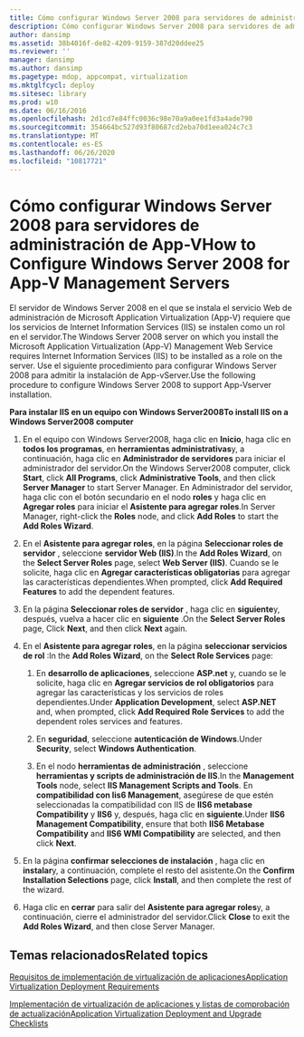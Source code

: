 ```yaml
---
title: Cómo configurar Windows Server 2008 para servidores de administración de App-V
description: Cómo configurar Windows Server 2008 para servidores de administración de App-V
author: dansimp
ms.assetid: 38b4016f-de82-4209-9159-387d20ddee25
ms.reviewer: ''
manager: dansimp
ms.author: dansimp
ms.pagetype: mdop, appcompat, virtualization
ms.mktglfcycl: deploy
ms.sitesec: library
ms.prod: w10
ms.date: 06/16/2016
ms.openlocfilehash: 2d1cd7e84ffc0036c98e70a9a0ee1fd3a4ade790
ms.sourcegitcommit: 354664bc527d93f80687cd2eba70d1eea024c7c3
ms.translationtype: MT
ms.contentlocale: es-ES
ms.lasthandoff: 06/26/2020
ms.locfileid: "10817721"
---
```

# <span data-ttu-id="8b6c1-103">Cómo configurar Windows Server 2008 para servidores de administración de App-V</span><span class="sxs-lookup"><span data-stu-id="8b6c1-103">How to Configure Windows Server 2008 for App-V Management Servers</span></span>


<span data-ttu-id="8b6c1-104">El servidor de Windows Server 2008 en el que se instala el servicio Web de administración de Microsoft Application Virtualization (App-V) requiere que los servicios de Internet Information Services (IIS) se instalen como un rol en el servidor.</span><span class="sxs-lookup"><span data-stu-id="8b6c1-104">The Windows Server 2008 server on which you install the Microsoft Application Virtualization (App-V) Management Web Service requires Internet Information Services (IIS) to be installed as a role on the server.</span></span> <span data-ttu-id="8b6c1-105">Use el siguiente procedimiento para configurar Windows Server 2008 para admitir la instalación de App-vServer.</span><span class="sxs-lookup"><span data-stu-id="8b6c1-105">Use the following procedure to configure Windows Server 2008 to support App-Vserver installation.</span></span>

**<span data-ttu-id="8b6c1-106">Para instalar IIS en un equipo con Windows Server2008</span><span class="sxs-lookup"><span data-stu-id="8b6c1-106">To install IIS on a Windows Server2008 computer</span></span>**

1.  <span data-ttu-id="8b6c1-107">En el equipo con Windows Server2008, haga clic en **Inicio**, haga clic en **todos los programas**, en **herramientas administrativas**y, a continuación, haga clic en **Administrador de servidores** para iniciar el administrador del servidor.</span><span class="sxs-lookup"><span data-stu-id="8b6c1-107">On the Windows Server2008 computer, click **Start**, click **All Programs**, click **Administrative Tools**, and then click **Server Manager** to start Server Manager.</span></span> <span data-ttu-id="8b6c1-108">En Administrador del servidor, haga clic con el botón secundario en el nodo **roles** y haga clic en **Agregar roles** para iniciar el **Asistente para agregar roles**.</span><span class="sxs-lookup"><span data-stu-id="8b6c1-108">In Server Manager, right-click the **Roles** node, and click **Add Roles** to start the **Add Roles Wizard**.</span></span>

2.  <span data-ttu-id="8b6c1-109">En el **Asistente para agregar roles**, en la página **Seleccionar roles de servidor** , seleccione **servidor Web (IIS)**.</span><span class="sxs-lookup"><span data-stu-id="8b6c1-109">In the **Add Roles Wizard**, on the **Select Server Roles** page, select **Web Server (IIS)**.</span></span> <span data-ttu-id="8b6c1-110">Cuando se le solicite, haga clic en **Agregar características obligatorias** para agregar las características dependientes.</span><span class="sxs-lookup"><span data-stu-id="8b6c1-110">When prompted, click **Add Required Features** to add the dependent features.</span></span>

3.  <span data-ttu-id="8b6c1-111">En la página **Seleccionar roles de servidor** , haga clic en **siguiente**y, después, vuelva a hacer clic en **siguiente** .</span><span class="sxs-lookup"><span data-stu-id="8b6c1-111">On the **Select Server Roles** page, Click **Next**, and then click **Next** again.</span></span>

4.  <span data-ttu-id="8b6c1-112">En el **Asistente para agregar roles**, en la página **seleccionar servicios de rol** :</span><span class="sxs-lookup"><span data-stu-id="8b6c1-112">In the **Add Roles Wizard**, on the **Select Role Services** page:</span></span>

    1.  <span data-ttu-id="8b6c1-113">En **desarrollo de aplicaciones**, seleccione **ASP.net** y, cuando se le solicite, haga clic en **Agregar servicios de rol obligatorios** para agregar las características y los servicios de roles dependientes.</span><span class="sxs-lookup"><span data-stu-id="8b6c1-113">Under **Application Development**, select **ASP.NET** and, when prompted, click **Add Required Role Services** to add the dependent roles services and features.</span></span>

    2.  <span data-ttu-id="8b6c1-114">En **seguridad**, seleccione **autenticación de Windows**.</span><span class="sxs-lookup"><span data-stu-id="8b6c1-114">Under **Security**, select **Windows Authentication**.</span></span>

    3.  <span data-ttu-id="8b6c1-115">En el nodo **herramientas de administración** , seleccione **herramientas y scripts de administración de IIS**.</span><span class="sxs-lookup"><span data-stu-id="8b6c1-115">In the **Management Tools** node, select **IIS Management Scripts and Tools**.</span></span> <span data-ttu-id="8b6c1-116">En **compatibilidad con Iis6 Management**, asegúrese de que estén seleccionadas la compatibilidad con IIS de **IIS6 metabase Compatibility** y **IIS6** y, después, haga clic en **siguiente**.</span><span class="sxs-lookup"><span data-stu-id="8b6c1-116">Under **IIS6 Management Compatibility**, ensure that both **IIS6 Metabase Compatibility** and **IIS6 WMI Compatibility** are selected, and then click **Next**.</span></span>

5.  <span data-ttu-id="8b6c1-117">En la página **confirmar selecciones de instalación** , haga clic en **instalar**y, a continuación, complete el resto del asistente.</span><span class="sxs-lookup"><span data-stu-id="8b6c1-117">On the **Confirm Installation Selections** page, click **Install**, and then complete the rest of the wizard.</span></span>

6.  <span data-ttu-id="8b6c1-118">Haga clic en **cerrar** para salir del **Asistente para agregar roles**y, a continuación, cierre el administrador del servidor.</span><span class="sxs-lookup"><span data-stu-id="8b6c1-118">Click **Close** to exit the **Add Roles Wizard**, and then close Server Manager.</span></span>

## <span data-ttu-id="8b6c1-119">Temas relacionados</span><span class="sxs-lookup"><span data-stu-id="8b6c1-119">Related topics</span></span>


[<span data-ttu-id="8b6c1-120">Requisitos de implementación de virtualización de aplicaciones</span><span class="sxs-lookup"><span data-stu-id="8b6c1-120">Application Virtualization Deployment Requirements</span></span>](application-virtualization-deployment-requirements.md)

[<span data-ttu-id="8b6c1-121">Implementación de virtualización de aplicaciones y listas de comprobación de actualización</span><span class="sxs-lookup"><span data-stu-id="8b6c1-121">Application Virtualization Deployment and Upgrade Checklists</span></span>](application-virtualization-deployment-and-upgrade-checklists.md)

 

 





